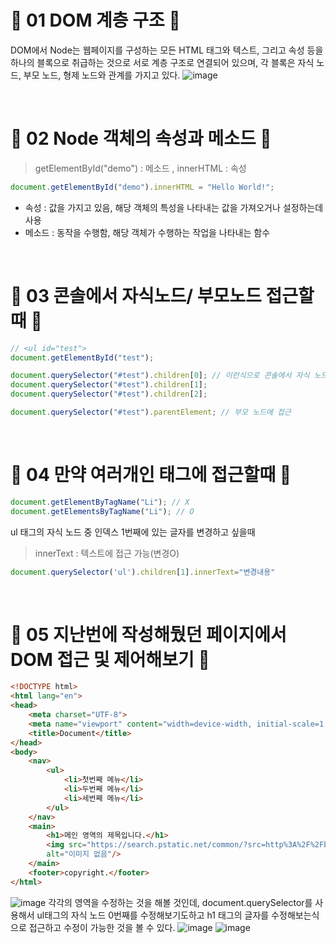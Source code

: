 # 🎃 01 DOM 계층 구조 🎃
DOM에서 Node는 웹페이지를 구성하는 모든 HTML 태그와 텍스트, 그리고 속성 등을 하나의 블록으로 취급하는 것으로 서로 계층 구조로 연결되어 있으며, 각 블록은 자식 노드, 부모 노드, 형제 노드와 관계를 가지고 있다.
![image](https://github.com/limhyerin/StudyNote/assets/70150896/ddc4328a-4f89-4f58-911a-f5803982334e)

<br/>

# 🎃 02 Node 객체의 속성과 메소드 🎃
>getElementById("demo") : 메소드 , innerHTML : 속성
```js
document.getElementById("demo").innerHTML = "Hello World!";
```
- 속성 : 값을 가지고 있음, 해당 객체의 특성을 나타내는 값을 가져오거나 설정하는데 사용
- 메소드 : 동작을 수행함, 해당 객체가 수행하는 작업을 나타내는 함수

<br/>
 
# 🎃 03 콘솔에서 자식노드/ 부모노드 접근할때 🎃
```js
// <ul id="test">
document.getElementById("test");

document.querySelector("#test").children[0]; // 이런식으로 콘솔에서 자식 노드 접근 가능
document.querySelector("#test").children[1];
document.querySelector("#test").children[2];

document.querySelector("#test").parentElement; // 부모 노드에 접근
``` 

<br/>

# 🎃 04 만약 여러개인 태그에 접근할때 🎃
```js
document.getElementByTagName("Li"); // X
document.getElementsByTagName("Li"); // O
``` 

ul 태그의 자식 노드 중 인덱스 1번째에 있는 글자를 변경하고 싶을때

>innerText : 텍스트에 접근 가능(변경O)
```js
document.querySelector('ul').children[1].innerText="변경내용"
``` 

<br/> 

# 🎃 05 지난번에 작성해뒀던 페이지에서 DOM 접근 및 제어해보기 🎃
```html
<!DOCTYPE html>
<html lang="en">
<head>
    <meta charset="UTF-8">
    <meta name="viewport" content="width=device-width, initial-scale=1.0">
    <title>Document</title>
</head>
<body>
    <nav>
        <ul>
            <li>첫번째 메뉴</li>
            <li>두번째 메뉴</li>
            <li>세번째 메뉴</li>
        </ul>
    </nav>
    <main>
        <h1>메인 영역의 제목입니다.</h1>
        <img src="https://search.pstatic.net/common/?src=http%3A%2F%2Fblogfiles.naver.net%2FMjAxNzAxMDdfMjA0%2FMDAxNDgzNzg3NjM2MjIz.h4nyPBHWeCjOzYPvzUQL1EPUP86y6c_mgqYKcM037X4g.cgLTciL3ulg0X5phOxvoj29Vx4YL7P-1oGgtpe_i7Ssg.JPEG.tjwls1624%2Fs0NLbMFJT3.jpg&type=sc960_832"
        alt="이미지 없음"/>
    </main>
    <footer>copyright.</footer>
</html>
```
![image](https://github.com/limhyerin/StudyNote/assets/70150896/84ff178d-1f82-4356-a670-88eee8c81be2)
각각의 영역을 수정하는 것을 해볼 것인데, document.querySelector를 사용해서 ul태그의 자식 노드 0번째를 수정해보기도하고 h1 태그의 글자를 수정해보는식으로 접근하고 수정이 가능한 것을 볼 수 있다.
![image](https://github.com/limhyerin/StudyNote/assets/70150896/ae8123ca-e741-4048-8aad-91387c6a4762)
![image](https://github.com/limhyerin/StudyNote/assets/70150896/cb68a06e-e479-40be-8f54-6ce3bcd0198e)

 


